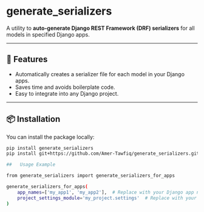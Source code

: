 # generate_serializers

A utility to **auto-generate Django REST Framework (DRF) serializers** for all models in specified Django apps.

---

## 🚀 Features

- Automatically creates a serializer file for each model in your Django apps.
- Saves time and avoids boilerplate code.
- Easy to integrate into any Django project.

---

## 📦 Installation

You can install the package locally:

```bash
pip install generate_serializers
pip install git+https://github.com/Amer-Tawfiq/generate_serializers.git

##   Usage Example

from generate_serializers import generate_serializers_for_apps

generate_serializers_for_apps(
    app_names=['my_app1', 'my_app2'],  # Replace with your Django app names
    project_settings_module='my_project.settings'  # Replace with your Django settings module path
)